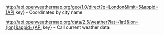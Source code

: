 http://api.openweathermap.org/geo/1.0/direct?q=London&limit=5&appid={API key} - Coordinates by city name

http://api.openweathermap.org/data/2.5/weather?lat={lat}&lon={lon}&appid={API key} - Call current weather data
